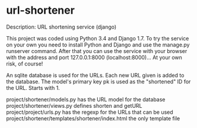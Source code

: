# url-shortener
Description: URL shortening service (django)

This project was coded using Python 3.4 and Django 1.7. To try the service on your own you need to install Python and Django and use the manage.py runserver command. After that you can use the service with your browser with the address and port 127.0.0.1:8000 (localhost:8000)... At your own risk, of course!

An sqlite database is used for the URLs. Each new URL given is added to the database. The model's primary key pk is used as the "shortened" ID for the URL. Starts with 1.

project/shortener/models.py has the URL model for the database
project/shortener/views.py defines shorten and getURL
project/project/urls.py has the regexp for the URLs that can be used
project/shortener/templates/shortener/index.html the only template file
